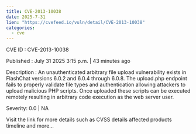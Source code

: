 ```yaml
--- 
title: CVE-2013-10038
date: 2025-7-31
lien: "https://cvefeed.io/vuln/detail/CVE-2013-10038"
categories:
  - cve
---
```


CVE ID : CVE-2013-10038

Published :  July 31
2025
3:15 p.m. | 43 minutes ago

Description : An unauthenticated arbitrary file upload vulnerability exists in FlashChat versions 6.0.2 and 6.0.4 through 6.0.8. The upload.php endpoint fails to properly validate file types and authentication
allowing attackers to upload malicious PHP scripts. Once uploaded
these scripts can be executed remotely
resulting in arbitrary code execution as the web server user.

Severity: 0.0 | NA

Visit the link for more details
such as CVSS details
affected products
timeline
and more...
